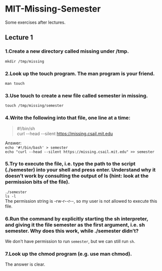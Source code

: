 # MIT-Missing-Semester
Some exercises after lectures.
## Lecture 1
### 1.Create a new directory called missing under /tmp.
```mkdir /tmp/missing```
### 2.Look up the touch program. The man program is your friend.
```man touch```
### 3.Use touch to create a new file called semester in missing.
```touch /tmp/missing/semester```
### 4.Write the following into that file, one line at a time:
> #!/bin/sh  
> curl --head --silent https://missing.csail.mit.edu  

Answer:  
```echo '#!/bin/bash' > semester```  
```echo "curl --head --silent https://missing.csail.mit.edu" >> semester```  
### 5.Try to execute the file, i.e. type the path to the script (./semester) into your shell and press enter. Understand why it doesn’t work by consulting the output of ls (hint: look at the permission bits of the file).
```./semester```  
```ls -l```  
The permission string is -rw-r--r--, so my user is not allowed to execute this file.  
### 6.Run the command by explicitly starting the sh interpreter, and giving it the file semester as the first argument, i.e. sh semester. Why does this work, while ./semester didn’t?
We don't have permission to run ```semester```, but we can still run ```sh```.
### 7.Look up the chmod program (e.g. use man chmod).
The answer is clear.
